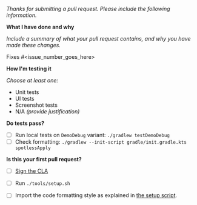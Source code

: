 _Thanks for submitting a pull request. Please include the following information._

**What I have done and why**

_Include a summary of what your pull request contains, and why you have made these changes._

Fixes #<issue_number_goes_here>

**How I'm testing it**

_Choose at least one:_
- Unit tests
- UI tests
- Screenshot tests
- N/A _(provide justification)_

**Do tests pass?**
- [ ] Run local tests on `DemoDebug` variant: `./gradlew testDemoDebug`
- [ ] Check formatting: `./gradlew --init-script gradle/init.gradle.kts spotlessApply`

**Is this your first pull request?**
- [ ] [Sign the CLA](https://cla.developers.google.com/)
- [ ] Run `./tools/setup.sh`
- [ ] Import the code formatting style as explained in [the setup script](/tools/setup.sh#L40).


